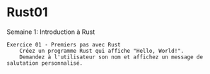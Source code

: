 # Rust01

Semaine 1: Introduction à Rust

    Exercice 01 - Premiers pas avec Rust
        Créez un programme Rust qui affiche "Hello, World!".
        Demandez à l'utilisateur son nom et affichez un message de salutation personnalisé.
